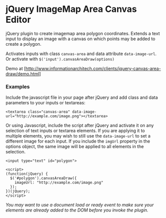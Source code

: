 jQuery ImageMap Area Canvas Editor
======================

jQuery plugin to create imagemap area polygon coordinates. 
Extends a text input to display an image with a canvas
on which points may be added to create a polygon.

Activates inputs with class `canvas-area` and data attribute
`data-image-url`. Or activate with `$('input').canvasAreaDraw(options)`

Demo at [http://www.informationarchitech.com/clients/jquery-canvas-area-draw/demo.html]

### Examples

Include the javascript file in your page after jQuery and add class and data parameters to your inputs or textareas:

`<textarea class="canvas-area" data-image-url="http://example.com/image.png"></textarea>`

Or using Javascript, include the script after jQuery and activate it on any selection of text inputs or textarea elements. If you are applying it to multiple elements, you may wish to still use the `data-image-url` to set a different image for each input. If you include the `imgUrl` property in the options object, the same image will be applied to all elements in the selection.

```
<input type="text" id="polygon">

<script>
(function(jQuery) {
  $('#polygon').canvasAreaDraw({
    imageUrl: "http://example.com/image.png"
  });
})(jQuery);
</script>
```

_You may want to use a document load or ready event to make sure your elements are already added to the DOM before you invoke the plugin._




